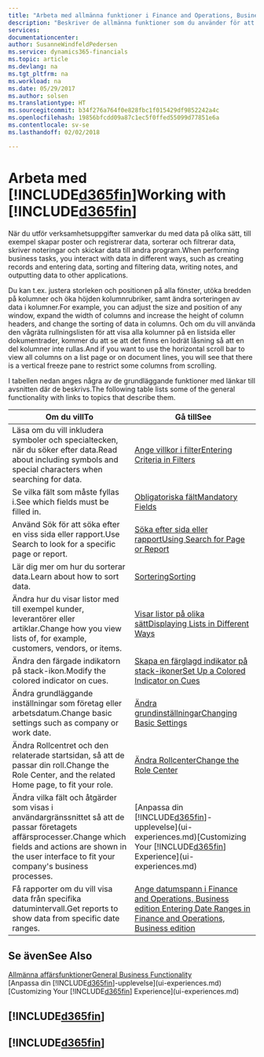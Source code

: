 ```yaml
---
title: "Arbeta med allmänna funktioner i Finance and Operations, Business edition | Microsoft Docs"
description: "Beskriver de allmänna funktioner som du använder för att arbeta med data i Finance and Operations, Business edition, till exempel att ange värden, sortera data och ändra vyer."
services: 
documentationcenter: 
author: SusanneWindfeldPedersen
ms.service: dynamics365-financials
ms.topic: article
ms.devlang: na
ms.tgt_pltfrm: na
ms.workload: na
ms.date: 05/29/2017
ms.author: solsen
ms.translationtype: HT
ms.sourcegitcommit: b34f276a764f0e828fbc1f015429df9852242a4c
ms.openlocfilehash: 19856bfcdd09a87c1ec5f0ffed55099d77851e6a
ms.contentlocale: sv-se
ms.lasthandoff: 02/02/2018

---
```

# <a name="working-with-included365finincludesd365finmdmd"></a><span data-ttu-id="df2b3-103">Arbeta med [!INCLUDE[d365fin](includes/d365fin_md.md)]</span><span class="sxs-lookup"><span data-stu-id="df2b3-103">Working with [!INCLUDE[d365fin](includes/d365fin_md.md)]</span></span>
<span data-ttu-id="df2b3-104">När du utför verksamhetsuppgifter samverkar du med data på olika sätt, till exempel skapar poster och registrerar data, sorterar och filtrerar data, skriver noteringar och skickar data till andra program.</span><span class="sxs-lookup"><span data-stu-id="df2b3-104">When performing business tasks, you interact with data in different ways, such as creating records and entering data, sorting and filtering data, writing notes, and outputting data to other applications.</span></span>

<span data-ttu-id="df2b3-105">Du kan t.ex. justera storleken och positionen på alla fönster, utöka bredden på kolumner och öka höjden kolumnrubriker, samt ändra sorteringen av data i kolumner.</span><span class="sxs-lookup"><span data-stu-id="df2b3-105">For example, you can adjust the size and position of any window, expand the width of columns and increase the height of column headers, and change the sorting of data in columns.</span></span> <span data-ttu-id="df2b3-106">Och om du vill använda den vågräta rullningslisten för att visa alla kolumner på en listsida eller dokumentrader, kommer du att se att det finns en lodrät låsning så att en del kolumner inte rullas.</span><span class="sxs-lookup"><span data-stu-id="df2b3-106">And if you want to use the horizontal scroll bar to view all columns on a list page or on document lines, you will see that there is a vertical freeze pane to restrict some columns from scrolling.</span></span>

<span data-ttu-id="df2b3-107">I tabellen nedan anges några av de grundläggande funktioner med länkar till avsnitten där de beskrivs.</span><span class="sxs-lookup"><span data-stu-id="df2b3-107">The following table lists some of the general functionality with links to topics that describe them.</span></span>

| <span data-ttu-id="df2b3-108">Om du vill</span><span class="sxs-lookup"><span data-stu-id="df2b3-108">To</span></span> | <span data-ttu-id="df2b3-109">Gå till</span><span class="sxs-lookup"><span data-stu-id="df2b3-109">See</span></span> |
| --- | --- |
| <span data-ttu-id="df2b3-110">Läsa om du vill inkludera symboler och specialtecken, när du söker efter data.</span><span class="sxs-lookup"><span data-stu-id="df2b3-110">Read about including symbols and special characters when searching for data.</span></span> |[<span data-ttu-id="df2b3-111">Ange villkor i filter</span><span class="sxs-lookup"><span data-stu-id="df2b3-111">Entering Criteria in Filters</span></span>](ui-enter-criteria-filters.md) |
| <span data-ttu-id="df2b3-112">Se vilka fält som måste fyllas i.</span><span class="sxs-lookup"><span data-stu-id="df2b3-112">See which fields must be filled in.</span></span> |[<span data-ttu-id="df2b3-113">Obligatoriska fält</span><span class="sxs-lookup"><span data-stu-id="df2b3-113">Mandatory Fields</span></span>](ui-mandatory-fields.md) |
| <span data-ttu-id="df2b3-114">Använd Sök för att söka efter en viss sida eller rapport.</span><span class="sxs-lookup"><span data-stu-id="df2b3-114">Use Search to look for a specific page or report.</span></span> |[<span data-ttu-id="df2b3-115">Söka efter sida eller rapport</span><span class="sxs-lookup"><span data-stu-id="df2b3-115">Using Search for Page or Report</span></span>](ui-search.md) |
| <span data-ttu-id="df2b3-116">Lär dig mer om hur du sorterar data.</span><span class="sxs-lookup"><span data-stu-id="df2b3-116">Learn about how to sort data.</span></span> |[<span data-ttu-id="df2b3-117">Sortering</span><span class="sxs-lookup"><span data-stu-id="df2b3-117">Sorting</span></span>](ui-sorting.md) |
| <span data-ttu-id="df2b3-118">Ändra hur du visar listor med till exempel kunder, leverantörer eller artiklar.</span><span class="sxs-lookup"><span data-stu-id="df2b3-118">Change how you view lists of, for example, customers, vendors, or items.</span></span> |[<span data-ttu-id="df2b3-119">Visar listor på olika sätt</span><span class="sxs-lookup"><span data-stu-id="df2b3-119">Displaying Lists in Different Ways</span></span>](across-display-lists-different-views.md) |
| <span data-ttu-id="df2b3-120">Ändra den färgade indikatorn på stack-ikon.</span><span class="sxs-lookup"><span data-stu-id="df2b3-120">Modify the colored indicator on cues.</span></span> |[<span data-ttu-id="df2b3-121">Skapa en färglagd indikator på stack-ikoner</span><span class="sxs-lookup"><span data-stu-id="df2b3-121">Set Up a Colored Indicator on Cues</span></span>](ui-how-setup-colored-indicator-cues.md) |
| <span data-ttu-id="df2b3-122">Ändra grundläggande inställningar som företag eller arbetsdatum.</span><span class="sxs-lookup"><span data-stu-id="df2b3-122">Change basic settings such as company or work date.</span></span> |[<span data-ttu-id="df2b3-123">Ändra grundinställningar</span><span class="sxs-lookup"><span data-stu-id="df2b3-123">Changing Basic Settings</span></span>](ui-change-basic-settings.md) |
| <span data-ttu-id="df2b3-124">Ändra Rollcentret och den relaterade startsidan, så att de passar din roll.</span><span class="sxs-lookup"><span data-stu-id="df2b3-124">Change the Role Center, and the related Home page, to fit your role.</span></span> |[<span data-ttu-id="df2b3-125">Ändra Rollcenter</span><span class="sxs-lookup"><span data-stu-id="df2b3-125">Change the Role Center</span></span>](change-role.md) |
| <span data-ttu-id="df2b3-126">Ändra vilka fält och åtgärder som visas i användargränssnittet så att de passar företagets affärsprocesser.</span><span class="sxs-lookup"><span data-stu-id="df2b3-126">Change which fields and actions are shown in the user interface to fit your company's business processes.</span></span> |<span data-ttu-id="df2b3-127">[Anpassa din [!INCLUDE[d365fin](includes/d365fin_md.md)]-upplevelse](ui-experiences.md)</span><span class="sxs-lookup"><span data-stu-id="df2b3-127">[Customizing Your [!INCLUDE[d365fin](includes/d365fin_md.md)] Experience](ui-experiences.md)</span></span> |
| <span data-ttu-id="df2b3-128">Få rapporter om du vill visa data från specifika datumintervall.</span><span class="sxs-lookup"><span data-stu-id="df2b3-128">Get reports to show data from specific date ranges.</span></span> |[<span data-ttu-id="df2b3-129">Ange datumspann i Finance and Operations, Business edition </span><span class="sxs-lookup"><span data-stu-id="df2b3-129">Entering Date Ranges in Finance and Operations, Business edition </span></span>](ui-enter-date-ranges.md) |

## <a name="see-also"></a><span data-ttu-id="df2b3-130">Se även</span><span class="sxs-lookup"><span data-stu-id="df2b3-130">See Also</span></span>
[<span data-ttu-id="df2b3-131">Allmänna affärsfunktioner</span><span class="sxs-lookup"><span data-stu-id="df2b3-131">General Business Functionality</span></span>](ui-across-business-areas.md)  
<span data-ttu-id="df2b3-132">[Anpassa din [!INCLUDE[d365fin](includes/d365fin_md.md)]-upplevelse](ui-experiences.md)</span><span class="sxs-lookup"><span data-stu-id="df2b3-132">[Customizing Your [!INCLUDE[d365fin](includes/d365fin_md.md)] Experience](ui-experiences.md)</span></span>  

## [!INCLUDE[d365fin](includes/free_trial_md.md)]  
## [!INCLUDE[d365fin](includes/training_link_md.md)]


